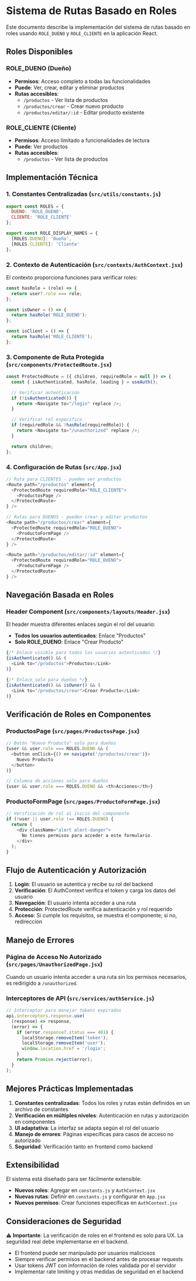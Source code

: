 # Sistema de Rutas Basado en Roles

Este documento describe la implementación del sistema de rutas basado en roles usando `ROLE_DUENO` y `ROLE_CLIENTE` en la aplicación React.

## Roles Disponibles

### ROLE_DUENO (Dueño)
- **Permisos**: Acceso completo a todas las funcionalidades
- **Puede**: Ver, crear, editar y eliminar productos
- **Rutas accesibles**:
  - `/productos` - Ver lista de productos
  - `/productos/crear` - Crear nuevo producto
  - `/productos/editar/:id` - Editar producto existente

### ROLE_CLIENTE (Cliente)
- **Permisos**: Acceso limitado a funcionalidades de lectura
- **Puede**: Ver productos
- **Rutas accesibles**:
  - `/productos` - Ver lista de productos

## Implementación Técnica

### 1. Constantes Centralizadas (`src/utils/constants.js`)

```javascript
export const ROLES = {
  DUENO: 'ROLE_DUENO',
  CLIENTE: 'ROLE_CLIENTE'
};

export const ROLE_DISPLAY_NAMES = {
  [ROLES.DUENO]: 'Dueño',
  [ROLES.CLIENTE]: 'Cliente'
};
```

### 2. Contexto de Autenticación (`src/contexts/AuthContext.jsx`)

El contexto proporciona funciones para verificar roles:

```javascript
const hasRole = (role) => {
  return user?.role === role;
};

const isOwner = () => {
  return hasRole('ROLE_DUENO');
};

const isClient = () => {
  return hasRole('ROLE_CLIENTE');
};
```

### 3. Componente de Ruta Protegida (`src/components/ProtectedRoute.jsx`)

```javascript
const ProtectedRoute = ({ children, requiredRole = null }) => {
  const { isAuthenticated, hasRole, loading } = useAuth();

  // Verificar autenticación
  if (!isAuthenticated()) {
    return <Navigate to="/login" replace />;
  }

  // Verificar rol específico
  if (requiredRole && !hasRole(requiredRole)) {
    return <Navigate to="/unauthorized" replace />;
  }

  return children;
};
```

### 4. Configuración de Rutas (`src/App.jsx`)

```javascript
// Ruta para CLIENTES - pueden ver productos
<Route path="/productos" element={
  <ProtectedRoute requiredRole="ROLE_CLIENTE">
    <ProductosPage />
  </ProtectedRoute>
} />

// Rutas para DUENOS - pueden crear y editar productos
<Route path="/productos/crear" element={
  <ProtectedRoute requiredRole="ROLE_DUENO">
    <ProductoFormPage />
  </ProtectedRoute>
} />

<Route path="/productos/editar/:id" element={
  <ProtectedRoute requiredRole="ROLE_DUENO">
    <ProductoFormPage />
  </ProtectedRoute>
} />
```

## Navegación Basada en Roles

### Header Component (`src/components/layouts/Header.jsx`)

El header muestra diferentes enlaces según el rol del usuario:

- **Todos los usuarios autenticados**: Enlace "Productos"
- **Solo ROLE_DUENO**: Enlace "Crear Producto"

```javascript
{/* Enlace visible para todos los usuarios autenticados */}
{isAuthenticated() && (
  <Link to="/productos">Productos</Link>
)}

{/* Enlace solo para dueños */}
{isAuthenticated() && isOwner() && (
  <Link to="/productos/crear">Crear Producto</Link>
)}
```

## Verificación de Roles en Componentes

### ProductosPage (`src/pages/ProductosPage.jsx`)

```javascript
// Botón "Nuevo Producto" solo para dueños
{user && user.role === ROLES.DUENO && (
  <button onClick={() => navigate('/productos/crear')}>
    Nuevo Producto
  </button>
)}

// Columna de acciones solo para dueños
{user && user.role === ROLES.DUENO && <th>Acciones</th>}
```

### ProductoFormPage (`src/pages/ProductoFormPage.jsx`)

```javascript
// Verificación de rol al inicio del componente
if (!user || user.role !== ROLES.DUENO) {
  return (
    <div className="alert alert-danger">
      No tienes permisos para acceder a este formulario.
    </div>
  );
}
```

## Flujo de Autenticación y Autorización

1. **Login**: El usuario se autentica y recibe su rol del backend
2. **Verificación**: El AuthContext verifica el token y carga los datos del usuario
3. **Navegación**: El usuario intenta acceder a una ruta
4. **Protección**: ProtectedRoute verifica autenticación y rol requerido
5. **Acceso**: Si cumple los requisitos, se muestra el componente; si no, redirección

## Manejo de Errores

### Página de Acceso No Autorizado (`src/pages/UnauthorizedPage.jsx`)

Cuando un usuario intenta acceder a una ruta sin los permisos necesarios, es redirigido a `/unauthorized`.

### Interceptores de API (`src/services/authService.js`)

```javascript
// Interceptor para manejar tokens expirados
api.interceptors.response.use(
  (response) => response,
  (error) => {
    if (error.response?.status === 401) {
      localStorage.removeItem('token');
      localStorage.removeItem('user');
      window.location.href = '/login';
    }
    return Promise.reject(error);
  }
);
```

## Mejores Prácticas Implementadas

1. **Constantes centralizadas**: Todos los roles y rutas están definidos en un archivo de constantes
2. **Verificación en múltiples niveles**: Autenticación en rutas y autorización en componentes
3. **UI adaptativa**: La interfaz se adapta según el rol del usuario
4. **Manejo de errores**: Páginas específicas para casos de acceso no autorizado
5. **Seguridad**: Verificación tanto en frontend como backend

## Extensibilidad

El sistema está diseñado para ser fácilmente extensible:

- **Nuevos roles**: Agregar en `constants.js` y `AuthContext.jsx`
- **Nuevas rutas**: Definir en `constants.js` y configurar en `App.jsx`
- **Nuevos permisos**: Crear funciones específicas en `AuthContext.jsx`

## Consideraciones de Seguridad

⚠️ **Importante**: La verificación de roles en el frontend es solo para UX. La seguridad real debe implementarse en el backend.

- El frontend puede ser manipulado por usuarios maliciosos
- Siempre verificar permisos en el backend antes de procesar requests
- Usar tokens JWT con información de roles validada por el servidor
- Implementar rate limiting y otras medidas de seguridad en el backend 